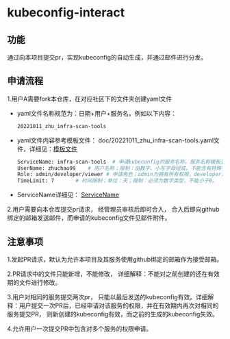 # kubeconfig-interact

## 功能

​	通过向本项目提交pr，实现kubeconfig的自动生成，并通过邮件进行分发。

## 申请流程

1.用户A需要fork本仓库，在对应社区下的文件夹创建yaml文件

+ yaml文件名称规范为：日期+用户+服务名，例如以下内容：

  ~~~bash
  20221011_zhu_infra-scan-tools
  ~~~

+ yaml文件内容参考模板文件： doc/20221011_zhu_infra-scan-tools.yaml文件，详细见：[模板文件](https://github.com/Open-Infra-Ops/kubeconfig-interact/blob/main/doc/20221011_zhu_infra-scan-tools.yaml)

  ~~~bash
  ServiceName: infra-scan-tools  # 申请kubeconfig的服务名称，服务名称模板见：doc/ServiceName.txt
  UserName: zhuchao99    # 用户名称；限制：由数字、小写字母组成，不能含有特殊字符，最长长度为20，不能包含大写字母。
  Role: admin/developer/viewer # 申请角色；admin为拥有所有权限，developer为开发者权限，进入容器权限， viewer只能查看日志 
  TimeLimit: 7       # 时间限制；单位：天；限制：必须为数字类型，不能小于0。
  ~~~

+ ServiceName详细见： [ServiceName](https://github.com/Open-Infra-Ops/kubeconfig-interact/blob/main/doc/ServiceName.txt)

2.用户需要向本仓库提交pr请求， 经管理员审核后即可合入， 合入后即向github绑定的邮箱发送邮件，而申请的kubeconfig文件见邮件附件。

## 注意事项

1.发起PR请求，默认为允许本项目及其服务使用github绑定的邮箱作为接受邮箱。

2.PR请求中的文件只能新增，不能修改， 详细解释：不能对之前创建的还在有效期的文件进行修改。

3.用户对相同的服务提交两次pr， 只能以最后发送的kubeconfig有效。详细解释：用户提交一次PR后，已经申请对该服务的权限，并在有效期内再次对相同的服务提交PR， 则新创建的kubeconfig有效，而之前的生成的kubeconfig失效。

4.允许用户一次提交PR中包含对多个服务的权限申请。

